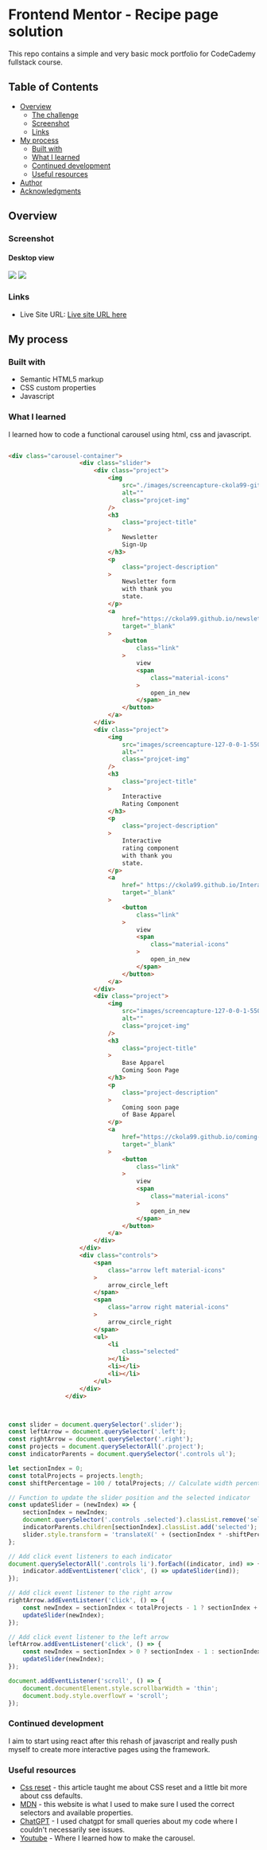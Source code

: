 # Frontend Mentor - Recipe page solution

This repo contains a simple and very basic mock portfolio for CodeCademy fullstack course.

## Table of Contents

- [Overview](#overview)
  - [The challenge](#the-challenge)
  - [Screenshot](#screenshot)
  - [Links](#links)
- [My process](#my-process)
  - [Built with](#built-with)
  - [What I learned](#what-i-learned)
  - [Continued development](#continued-development)
  - [Useful resources](#useful-resources)
- [Author](#author)
- [Acknowledgments](#acknowledgments)

## Overview

### Screenshot

#### Desktop view
![](images/screencapture-127-0-0-1-5500-home-html-2024-06-12-12_45_33.png)
![](images/screencapture-127-0-0-1-5500-contact-html-2024-06-12-12_46_24.png)

### Links

- Live Site URL: [Live site URL here]( https://ckola99.github.io/codeCademy-portfolio-site/)

## My process

### Built with

- Semantic HTML5 markup
- CSS custom properties
- Javascript

### What I learned

I learned how to code a functional carousel using html, css and javascript.

```html

<div class="carousel-container">
					<div class="slider">
						<div class="project">
							<img
								src="./images/screencapture-ckola99-github-io-newsletter-sign-up-2024-06-10-18_54_02.png"
								alt=""
								class="projcet-img"
							/>
							<h3
								class="project-title"
							>
								Newsletter
								Sign-Up
							</h3>
							<p
								class="project-description"
							>
								Newsletter form
								with thank you
								state.
							</p>
							<a
								href="https://ckola99.github.io/newsletter-sign-up/"
								target="_blank"
							>
								<button
									class="link"
								>
									view
									<span
										class="material-icons"
									>
										open_in_new
									</span>
								</button>
							</a>
						</div>
						<div class="project">
							<img
								src="images/screencapture-127-0-0-1-5500-2024-05-21-15_24_05.png"
								alt=""
								class="projcet-img"
							/>
							<h3
								class="project-title"
							>
								Interactive
								Rating Component
							</h3>
							<p
								class="project-description"
							>
								Interactive
								rating component
								with thank you
								state.
							</p>
							<a
								href=" https://ckola99.github.io/Interactive-rating-component/"
								target="_blank"
							>
								<button
									class="link"
								>
									view
									<span
										class="material-icons"
									>
										open_in_new
									</span>
								</button>
							</a>
						</div>
						<div class="project">
							<img
								src="images/screencapture-127-0-0-1-5500-2024-05-30-22_46_15.png"
								alt=""
								class="projcet-img"
							/>
							<h3
								class="project-title"
							>
								Base Apparel
								Coming Soon Page
							</h3>
							<p
								class="project-description"
							>
								Coming soon page
								of Base Apparel
							</p>
							<a
								href="https://ckola99.github.io/coming-soon-page/"
								target="_blank"
							>
								<button
									class="link"
								>
									view
									<span
										class="material-icons"
									>
										open_in_new
									</span>
								</button>
							</a>
						</div>
					</div>
					<div class="controls">
						<span
							class="arrow left material-icons"
						>
							arrow_circle_left
						</span>
						<span
							class="arrow right material-icons"
						>
							arrow_circle_right
						</span>
						<ul>
							<li
								class="selected"
							></li>
							<li></li>
							<li></li>
						</ul>
					</div>
				</div>

```

``` javascript


const slider = document.querySelector('.slider');
const leftArrow = document.querySelector('.left');
const rightArrow = document.querySelector('.right');
const projects = document.querySelectorAll('.project');
const indicatorParents = document.querySelector('.controls ul');

let sectionIndex = 0;
const totalProjects = projects.length;
const shiftPercentage = 100 / totalProjects; // Calculate width percentage

// Function to update the slider position and the selected indicator
const updateSlider = (newIndex) => {
    sectionIndex = newIndex;
    document.querySelector('.controls .selected').classList.remove('selected');
    indicatorParents.children[sectionIndex].classList.add('selected');
    slider.style.transform = 'translateX(' + (sectionIndex * -shiftPercentage) + '%)';
};

// Add click event listeners to each indicator
document.querySelectorAll('.controls li').forEach((indicator, ind) => {
    indicator.addEventListener('click', () => updateSlider(ind));
});

// Add click event listener to the right arrow
rightArrow.addEventListener('click', () => {
    const newIndex = sectionIndex < totalProjects - 1 ? sectionIndex + 1 : sectionIndex;
    updateSlider(newIndex);
});

// Add click event listener to the left arrow
leftArrow.addEventListener('click', () => {
    const newIndex = sectionIndex > 0 ? sectionIndex - 1 : sectionIndex;
    updateSlider(newIndex);
});

document.addEventListener('scroll', () => {
    document.documentElement.style.scrollbarWidth = 'thin';
    document.body.style.overflowY = 'scroll';
});


```

### Continued development

I aim to start using react after this rehash of javascript and really push myself to create more interactive pages using the framework.

### Useful resources

- [Css reset](https://www.joshwcomeau.com/css/custom-css-reset/) - this article taught me about CSS reset and a little bit more about css defaults.
- [MDN](https://developer.mozilla.org/en-US/) - this website is what I used to make sure I used the correct selectors and available properties.
- [ChatGPT](https://chatgpt.com) - I used chatgpt for small queries about my code where I couldn't necessarily see issues.
- [Youtube](https://www.youtube.com/watch?v=rTB-UNl_B_Y&list=PLRCvSNiMyEmxBfXuFuQ70uxHcV9itxfTZ) - Where I learned how to make the carousel.

